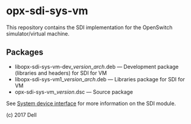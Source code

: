 # opx-sdi-sys-vm
This repository contains the SDI implementation for the OpenSwitch simulator/virtual machine.  
  
## Packages
- libopx-sdi-sys-vm-dev\_*version*\_*arch*.deb — Development package (libraries and headers) for SDI for VM  
- libopx-sdi-sys-vm1\_*version*\_*arch*.deb — Libraries package for SDI for VM
- opx-sdi-sys-vm\_*version*.dsc — Source package  
  
See [System device interface](https://github.com/open-switch/opx-docs/wiki/System-device-interface) for more information on the SDI module.  
  
(c) 2017 Dell
